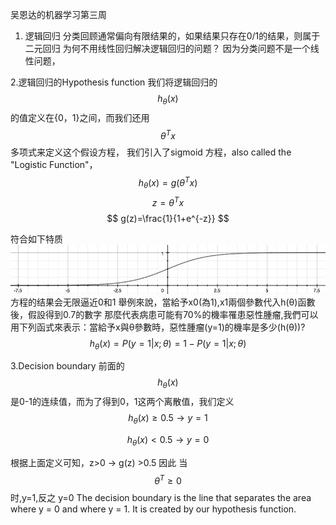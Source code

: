 吴恩达的机器学习第三周
1. 逻辑回归
分类回顾通常偏向有限结果的，如果结果只存在0/1的结果，则属于二元回归
为何不用线性回归解决逻辑回归的问题？
因为分类问题不是一个线性问题，

2.逻辑回归的Hypothesis function
我们将逻辑回归的 $$h_\theta(x)$$的值定义在{0，1}之间，而我们还用$$\theta^Tx$$多项式来定义这个假设方程，
我们引入了sigmoid 方程，also called the "Logistic Function"，
$$
h_\theta(x) = g(\theta^Tx)
$$
$$
z=\theta^Tx
$$
$$
g(z)=\frac{1}{1+e^{-z}}
$$


符合如下特质
![](8.png)
方程的结果会无限逼近0和1
舉例來說，當給予x0(為1),x1兩個參數代入h(θ)函數後，假設得到0.7的數字
那麼代表病患可能有70%的機率罹患惡性腫瘤,我們可以用下列函式來表示：當給予x與θ參數時，惡性腫瘤(y=1)的機率是多少(h(θ))?
$$
h_\theta(x)=P(y=1|x;\theta)=1-P(y=1|x;\theta)
$$

3.Decision boundary
前面的$$h_\theta(x)$$是0-1的连续值，而为了得到0，1这两个离散值，我们定义
$$
h_\theta(x)\ge 0.5 → y=1
$$ 

$$
h_\theta(x) < 0.5 → y=0
$$

根据上面定义可知，z>0 → g(z) >0.5
因此 当 $$\theta^T\ge0$$时,y=1,反之 y=0
The decision boundary is the line that separates the area where y = 0 and where y = 1. It is created by our hypothesis function.